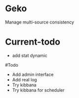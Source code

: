 # Geko
Manage multi-source consistency

# Current-todo
- add stat dynamic

#Todo
- Add admin interface
- Add real log
- Try kibbana
- Try kibbana for scheduler